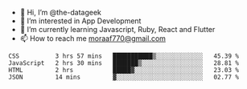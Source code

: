 - 👋 Hi, I’m @the-datageek
- 👀 I’m interested in App Development
- 🌱 I’m currently learning Javascript, Ruby, React and Flutter
- 📫 How to reach me moraaf770@gmail.com

<!---
the-datageek/the-datageek is a ✨ special ✨ repository because its `README.md` (this file) appears on your GitHub profile.
You can click the Preview link to take a look at your changes.
--->
<!--START_SECTION:waka-->

```text
CSS          3 hrs 57 mins   ███████████▒░░░░░░░░░░░░░   45.39 %
JavaScript   2 hrs 30 mins   ███████▒░░░░░░░░░░░░░░░░░   28.81 %
HTML         2 hrs           █████▓░░░░░░░░░░░░░░░░░░░   23.03 %
JSON         14 mins         ▓░░░░░░░░░░░░░░░░░░░░░░░░   02.77 %
```

<!--END_SECTION:waka-->
